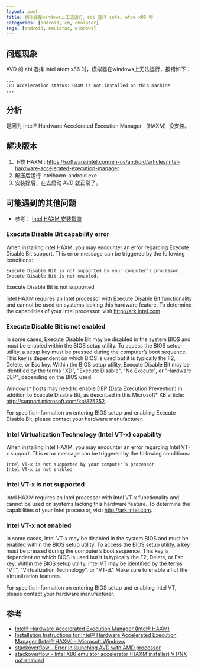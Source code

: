 ```yaml
---
layout: post
title: 模拟器在windows上无法运行，abi 选择 intel atom x86 时
categories: [android, cm, emulator]
tags: [android, emulator, windows]
---
```


## 问题现象

AVD 的 abi 选择 intel atom x86 时，模拟器在windows上无法运行，报错如下：

```
...
CPU acceleration status: HAXM is not installed on this machine
...
```

## 分析

是因为 Intel® Hardware Accelerated Execution Manager （HAXM）没安装。

## 解决版本

1. 下载 HAXM : <https://software.intel.com/en-us/android/articles/intel-hardware-accelerated-execution-manager>
2. 解压后运行 intelhaxm-android.exe
3. 安装好后，在去启动 AVD 就正常了。

## 可能遇到的其他问题

* 参考： [Intel HAXM 安装指南](https://software.intel.com/en-us/android/articles/installation-instructions-for-intel-hardware-accelerated-execution-manager-windows)

### Execute Disable Bit capability error

When installing Intel HAXM, you may encounter an error regarding Execute Disable Bit support.
This error message can be triggered by the following conditions:

    Execute Disable Bit is not supported by your computer’s processor.
    Execute Disable Bit is not enabled.

Execute Disable Bit is not supported

Intel HAXM requires an Intel processor with Execute Disable Bit functionality and cannot be used on systems lacking this hardware feature. To determine the capabilities of your Intel processor, visit http://ark.intel.com.

### Execute Disable Bit is not enabled

In some cases, Execute Disable Bit may be disabled in the system BIOS and must be enabled within the BIOS setup utility. To access the BIOS setup utility, a setup key must be pressed during the computer’s boot sequence. This key is dependent on which BIOS is used but it is typically the F2, Delete, or Esc key. Within the BIOS setup utility, Execute Disable Bit may be identified by the terms "XD", "Execute Disable", "No Execute", or "Hardware DEP", depending on the BIOS used.

Windows* hosts may need to enable DEP (Data Execution Prevention) in addition to Execute Disable Bit, as described in this Microsoft* KB article: http://support.microsoft.com/kb/875352.

For specific information on entering BIOS setup and enabling Execute Disable Bit, please contact your hardware manufacturer.

### Intel Virtualization Technology (Intel VT-x) capability

When installing Intel HAXM, you may encounter an error regarding Intel VT-x support.
This error message can be triggered by the following conditions:

    Intel VT-x is not supported by your computer’s processor
    Intel VT-x is not enabled

### Intel VT-x is not supported

Intel HAXM requires an Intel processor with Intel VT-x functionality and cannot be used on systems lacking this hardware feature. To determine the capabilities of your Intel processor, visit​ http://ark.intel.com.

### Intel VT-x not enabled

In some cases, Intel VT-x may be disabled in the system BIOS and must be enabled within the BIOS setup utility. To access the BIOS setup utility, a key must be pressed during the computer’s boot sequence. This key is dependent on which BIOS is used but it is typically the F2, Delete, or Esc key. Within the BIOS setup utility, Intel VT may be identified by the terms "VT", "Virtualization Technology", or "VT-d." Make sure to enable all of the Virtualization features.

For specific information on entering BIOS setup and enabling Intel VT, please contact your hardware manufacturer.

## 参考

* [Intel® Hardware Accelerated Execution Manager (Intel® HAXM)](https://software.intel.com/en-us/android/articles/intel-hardware-accelerated-execution-manager)
* [Installation Instructions for Intel® Hardware Accelerated Execution Manager (Intel® HAXM) - Microsoft Windows](https://software.intel.com/en-us/android/articles/installation-instructions-for-intel-hardware-accelerated-execution-manager-windows)
* [stackoverflow - Error in launching AVD with AMD processor](http://stackoverflow.com/questions/26355645/error-in-launching-avd-with-amd-processor)
* [stackoverflow - Intel X86 emulator accelerator (HAXM installer) VT/NX not enabled](http://stackoverflow.com/questions/26521014/intel-x86-emulator-accelerator-haxm-installer-vt-nx-not-enabled)

